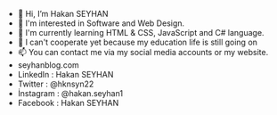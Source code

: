 - 👋 Hi, I’m Hakan SEYHAN
- 👀 I'm interested in Software and Web Design.
- 🌱 I'm currently learning HTML & CSS, JavaScript and C# language.
- 💞️ I can't cooperate yet because my education life is still going on
- 📫 You can contact me via my social media accounts or my website.
- seyhanblog.com
- LinkedIn : Hakan SEYHAN
- Twitter : @hknsyn22
- İnstagram : @hakan.seyhan1
- Facebook : Hakan SEYHAN


<!---
hakanseyhan/hakanseyhan is a ✨ special ✨ repository because its `README.md` (this file) appears on your GitHub profile.
You can click the Preview link to take a look at your changes.
--->
